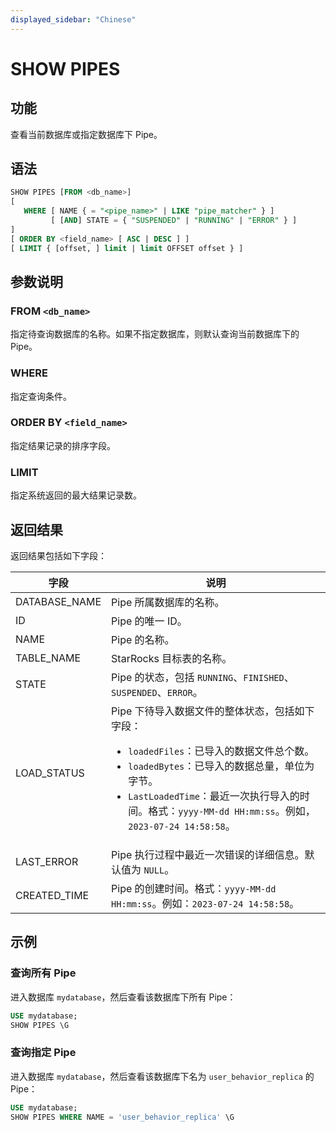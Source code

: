 ```yaml
---
displayed_sidebar: "Chinese"
---
```


# SHOW PIPES

## 功能

查看当前数据库或指定数据库下 Pipe。

## 语法

```SQL
SHOW PIPES [FROM <db_name>]
[
   WHERE [ NAME { = "<pipe_name>" | LIKE "pipe_matcher" } ]
         [ [AND] STATE = { "SUSPENDED" | "RUNNING" | "ERROR" } ]
]
[ ORDER BY <field_name> [ ASC | DESC ] ]
[ LIMIT { [offset, ] limit | limit OFFSET offset } ]
```

## 参数说明

### FROM `<db_name>`

指定待查询数据库的名称。如果不指定数据库，则默认查询当前数据库下的 Pipe。

### WHERE

指定查询条件。

### ORDER BY `<field_name>`

指定结果记录的排序字段。

### LIMIT

指定系统返回的最大结果记录数。

## 返回结果

返回结果包括如下字段：

| **字段**      | **说明**                                                     |
| ------------- | ------------------------------------------------------------ |
| DATABASE_NAME | Pipe 所属数据库的名称。                                      |
| ID            | Pipe 的唯一 ID。                                             |
| NAME          | Pipe 的名称。                                                |
| TABLE_NAME    | StarRocks 目标表的名称。                                     |
| STATE         | Pipe 的状态，包括 `RUNNING`、`FINISHED`、`SUSPENDED`、`ERROR`。 |
| LOAD_STATUS   | Pipe 下待导入数据文件的整体状态，包括如下字段：<ul><li>`loadedFiles`：已导入的数据文件总个数。</li><li>`loadedBytes`：已导入的数据总量，单位为字节。</li><li>`LastLoadedTime`：最近一次执行导入的时间。格式：`yyyy-MM-dd HH:mm:ss`。例如，`2023-07-24 14:58:58`。</li></ul> |
| LAST_ERROR    | Pipe 执行过程中最近一次错误的详细信息。默认值为 `NULL`。     |
| CREATED_TIME  | Pipe 的创建时间。格式：`yyyy-MM-dd HH:mm:ss`。例如：`2023-07-24 14:58:58`。 |

## 示例

### 查询所有 Pipe

进入数据库 `mydatabase`，然后查看该数据库下所有 Pipe：

```SQL
USE mydatabase;
SHOW PIPES \G
```

### 查询指定 Pipe

进入数据库 `mydatabase`，然后查看该数据库下名为 `user_behavior_replica` 的 Pipe：

```SQL
USE mydatabase;
SHOW PIPES WHERE NAME = 'user_behavior_replica' \G
```
